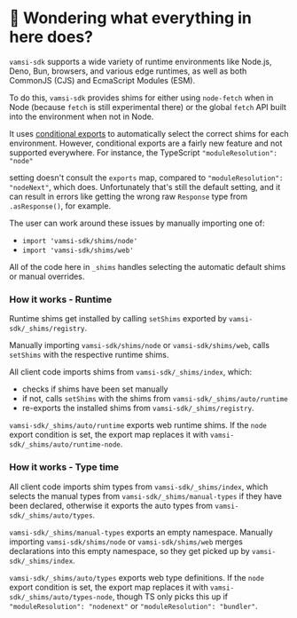 # 👋 Wondering what everything in here does?

`vamsi-sdk` supports a wide variety of runtime environments like Node.js, Deno, Bun, browsers, and various
edge runtimes, as well as both CommonJS (CJS) and EcmaScript Modules (ESM).

To do this, `vamsi-sdk` provides shims for either using `node-fetch` when in Node (because `fetch` is still experimental there) or the global `fetch` API built into the environment when not in Node.

It uses [conditional exports](https://nodejs.org/api/packages.html#conditional-exports) to
automatically select the correct shims for each environment. However, conditional exports are a fairly new
feature and not supported everywhere. For instance, the TypeScript `"moduleResolution": "node"`

setting doesn't consult the `exports` map, compared to `"moduleResolution": "nodeNext"`, which does.
Unfortunately that's still the default setting, and it can result in errors like
getting the wrong raw `Response` type from `.asResponse()`, for example.

The user can work around these issues by manually importing one of:

- `import 'vamsi-sdk/shims/node'`
- `import 'vamsi-sdk/shims/web'`

All of the code here in `_shims` handles selecting the automatic default shims or manual overrides.

### How it works - Runtime

Runtime shims get installed by calling `setShims` exported by `vamsi-sdk/_shims/registry`.

Manually importing `vamsi-sdk/shims/node` or `vamsi-sdk/shims/web`, calls `setShims` with the respective runtime shims.

All client code imports shims from `vamsi-sdk/_shims/index`, which:

- checks if shims have been set manually
- if not, calls `setShims` with the shims from `vamsi-sdk/_shims/auto/runtime`
- re-exports the installed shims from `vamsi-sdk/_shims/registry`.

`vamsi-sdk/_shims/auto/runtime` exports web runtime shims.
If the `node` export condition is set, the export map replaces it with `vamsi-sdk/_shims/auto/runtime-node`.

### How it works - Type time

All client code imports shim types from `vamsi-sdk/_shims/index`, which selects the manual types from `vamsi-sdk/_shims/manual-types` if they have been declared, otherwise it exports the auto types from `vamsi-sdk/_shims/auto/types`.

`vamsi-sdk/_shims/manual-types` exports an empty namespace.
Manually importing `vamsi-sdk/shims/node` or `vamsi-sdk/shims/web` merges declarations into this empty namespace, so they get picked up by `vamsi-sdk/_shims/index`.

`vamsi-sdk/_shims/auto/types` exports web type definitions.
If the `node` export condition is set, the export map replaces it with `vamsi-sdk/_shims/auto/types-node`, though TS only picks this up if `"moduleResolution": "nodenext"` or `"moduleResolution": "bundler"`.
